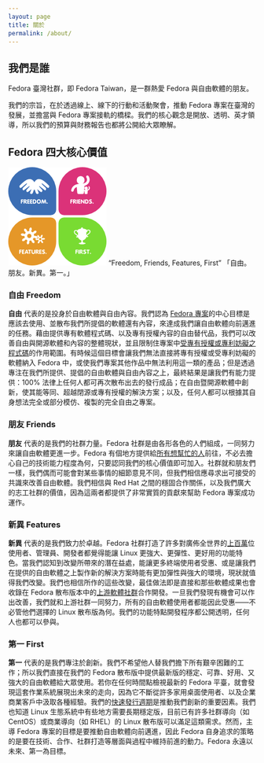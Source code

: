 ```yaml
---
layout: page
title: 關於
permalink: /about/
---
```


## 我們是誰
Fedora 臺灣社群，即 Fedora Taiwan，是一群熱愛 Fedora 與自由軟體的朋友。

我們的宗旨，在於透過線上、線下的行動和活動聚會，推動 Fedora 專案在臺灣的發展，並擔當與 Fedora 專案接軌的橋樑。我們的核心觀念是開放、透明、英才領導，所以我們的預算與財務報告也都將公開給大眾瞭解。

## Fedora 四大核心價值
<img src="/images/4Foundations.png" width="200" height="200">
“Freedom, Friends, Features, First”
「自由。朋友。新異。第一。」

### 自由 Freedom
**自由** 代表的是投身於自由軟體與自由內容。我們認為 [Fedora 專案](https://fedoraproject.org/wiki/Fedora_Project)的中心目標是應該去使用、並散布我們所提倡的軟體還有內容，來達成我們讓自由軟體向前邁進的任務。藉由提供專有軟體程式碼、以及專有授權內容的自由替代品，我們可以改善自由與開源軟體和內容的整體現狀，並且限制住專案中[受專有授權或專利妨礙之程式碼](https://fedoraproject.org/wiki/Forbidden_items)的作用範圍。有時候這個目標會讓我們無法直接將專有授權或受專利妨礙的軟體納入 Fedora 中，或使我們專案其他作品中無法利用這一類的產品；但是透過專注在我們所提供、提倡的自由軟體與自由內容之上，最終結果是讓我們有能力提供：100% 法律上任何人都可再次散布出去的發行成品；在自由暨開源軟體中創新，使其能等同、超越閉源或專有授權的解決方案；以及，任何人都可以根據其自身想法完全或部分模仿、複製的完全自由之專案。 

### 朋友 Friends
**朋友** 代表的是我們的社群力量。Fedora 社群是由各形各色的人們組成，一同努力來讓自由軟體更進一步。Fedora 有個地方提供給[所有想幫忙的人](http://join.fedoraproject.org/)前往，不必去擔心自己的技術能力程度為何，只要認同我們的核心價值即可加入。社群就和朋友們一樣，我們偶而可能會對某些事情的細節意見不同，但我們相信應尋求出可接受的共識來改善自由軟體。我們相信與 Red Hat 之間的穩固合作關係，以及我們廣大的志工社群的價值，因為這兩者都提供了非常實質的貢獻來幫助 Fedora 專案成功運作。 

### 新異 Features
**新異** 代表的是我們致力於卓越。Fedora 社群打造了許多對廣佈全世界的[上百萬](https://fedoraproject.org/wiki/Statistics)位使用者、管理員、開發者都覺得能讓 Linux 更強大、更彈性、更好用的功能特色。當我們認知到改變所帶來的潛在益處，能讓更多終端使用者受惠、或是讓我們在提供的自由軟體之上製作新的解決方案時能有更加彈性與強大的環境，現狀就值得我們改變。我們也相信所作的這些改變，最佳做法即是直接和那些軟體成果也會收錄在 Fedora 散布版本中的[上游軟體社群](https://fedoraproject.org/wiki/Staying_close_to_upstream_projects)合作開發。一旦我們發現有機會可以作出改善，我們就和上游社群一同努力，所有的自由軟體使用者都能因此受惠——不必管他們選擇的 Linux 散布版為何。我們的功能特點開發程序都公開透明，任何人也都可以參與。 

### 第一 First
**第一** 代表的是我們專注於創新。我們不希望他人替我們擔下所有艱辛困難的工作；所以我們直接在我們的 Fedora 散布版中提供最新版的穩定、可靠、好用、又強大的自由軟體給大眾使用。若你在任何時間點檢視最新的 Fedora 平臺，就會發現這套作業系統展現出未來的走向，因為它不斷從許多家用桌面使用者、以及企業商業客戶中汲取各種經驗。我們的[快速發行週期](https://fedoraproject.org/wiki/Releases)是推動我們創新的重要因素。我們也知道 Linux 生態系統中有些地方需要長期穩定版，目前已有許多社群導向（如 CentOS）或商業導向（如 RHEL）的 Linux 散布版可以滿足這類需求。然而，主導 Fedora 專案的目標是要推動自由軟體向前邁進，因此 Fedora 自身追求的策略的是要在技術、合作、社群打造等層面與過程中維持前進的動力。Fedora 永遠以未來、第一為目標。
